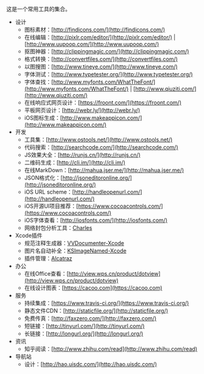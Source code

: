 这是一个常用工具的集合。

* 设计
	* 图标素材：[http://findicons.com/](http://findicons.com/)
	* 在线编辑：[http://pixlr.com/editor/](http://pixlr.com/editor/) | [http://www.uupoop.com/](http://www.uupoop.com/)
	* 抠图神器：[http://clippingmagic.com/](http://clippingmagic.com/)
	* 格式转换：[http://convertfiles.com/](http://convertfiles.com/) 
	* 以图搜图：[http://www.tineye.com/](http://www.tineye.com/)
	* 字体测试：[http://www.typetester.org/](http://www.typetester.org/)
	* 字体查找：[http://www.myfonts.com/WhatTheFont/](http://www.myfonts.com/WhatTheFont/) | [http://www.qiuziti.com/](http://www.qiuziti.com/)
	* 在线响应式网页设计：[https://froont.com/](https://froont.com/)
	* 平板网页设计：[http://webr.ly/](http://webr.ly/)
	* iOS图标生成：[http://www.makeappicon.com/](http://www.makeappicon.com/)
* 开发
	* 工具集：[http://www.ostools.net/](http://www.ostools.net/) 
	* 代码搜索：[http://searchcode.com/](http://searchcode.com/)
	* JS效果大全：[http://runjs.cn/](http://runjs.cn/)
	* 二维码生成：[http://cli.im/](http://cli.im/)
	* 在线MarkDown：[http://mahua.jser.me/](http://mahua.jser.me/) 
	* JSON格式化：[http://jsoneditoronline.org/](http://jsoneditoronline.org/)
	* iOS URL scheme：[http://handleopenurl.com/](http://handleopenurl.com/)
	* iOS开源UI项目推荐：[https://www.cocoacontrols.com/](https://www.cocoacontrols.com/)
	* iOS字体查看：[http://iosfonts.com/](http://iosfonts.com/)
	* 网络封包分析工具：[Charles](http://www.charlesproxy.com/)
* Xcode插件
	* 规范注释生成器：[VVDocumenter-Xcode](https://github.com/onevcat/VVDocumenter-Xcode)
	* 图片名自动补全：[KSImageNamed-Xcode](https://github.com/ksuther/KSImageNamed-Xcode)
	* 插件管理：[Alcatraz](https://github.com/mneorr/Alcatraz)
* 办公
	* 在线Office查看：[http://view.wps.cn/product/dotview](http://view.wps.cn/product/dotview)
	* 在线设计图表：[https://cacoo.com](https://cacoo.com)
* 服务
	* 持续集成：[https://www.travis-ci.org/](https://www.travis-ci.org/)
	* 静态文件CDN：[http://staticfile.org/](http://staticfile.org/)
	* 免费传真：[http://faxzero.com/](http://faxzero.com/)
	* 短链接：[http://tinyurl.com/](http://tinyurl.com/)
	* 长链接：[http://longurl.org/](http://longurl.org/)
* 资讯
	* 知乎阅读：[http://www.zhihu.com/read](http://www.zhihu.com/read)	
* 导航站
	* 设计：[http://hao.uisdc.com/](http://hao.uisdc.com/)
